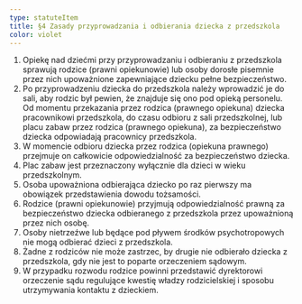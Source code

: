 ```yaml
---
type: statuteItem
title: §4 Zasady przyprowadzania i odbierania dziecka z przedszkola
color: violet
---
```


1. Opiekę nad dziećmi przy przyprowadzaniu i odbieraniu z przedszkola sprawują rodzice (prawni opiekunowie) lub osoby dorosłe pisemnie przez nich upoważnione zapewniające dziecku pełne bezpieczeństwo.
2. Po przyprowadzeniu dziecka do przedszkola należy wprowadzić je do sali, aby rodzic był pewien, że znajduje się ono pod opieką personelu. Od momentu przekazania przez rodzica (prawnego opiekuna) dziecka pracownikowi przedszkola, do czasu odbioru z sali przedszkolnej, lub placu zabaw przez rodzica (prawnego opiekuna), za bezpieczeństwo dziecka odpowiadają pracownicy przedszkola.
3. W momencie odbioru dziecka przez rodzica (opiekuna prawnego) przejmuje on całkowicie odpowiedzialność za bezpieczeństwo dziecka.
4. Plac zabaw jest przeznaczony wyłącznie dla dzieci w wieku przedszkolnym.
5. Osoba upoważniona odbierająca dziecko po raz pierwszy ma obowiązek przedstawienia dowodu tożsamości.
6. Rodzice (prawni opiekunowie) przyjmują odpowiedzialność prawną za bezpieczeństwo dziecka odbieranego z przedszkola przez upoważnioną przez nich osobę.
7. Osoby nietrzeźwe lub będące pod pływem środków psychotropowych nie mogą odbierać dzieci z przedszkola.
8. Żadne z rodziców nie może zastrzec, by drugie nie odbierało dziecka z przedszkola, gdy nie jest to poparte orzeczeniem sądowym.
9. W przypadku rozwodu rodzice powinni przedstawić dyrektorowi orzeczenie sądu regulujące kwestię władzy rodzicielskiej i sposobu utrzymywania kontaktu z dzieckiem.

